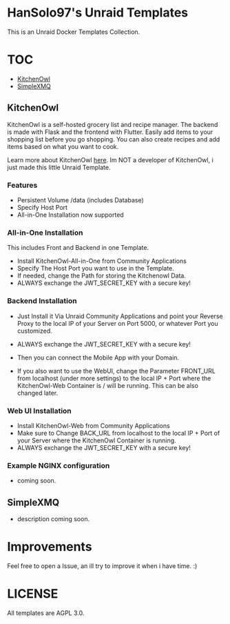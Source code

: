 # HanSolo97's Unraid Templates
This is an Unraid Docker Templates Collection.

# TOC
- [KitchenOwl](##KitchenOwl)
- [SimpleXMQ](##SimpleXMQ)

## KitchenOwl
KitchenOwl is a self-hosted grocery list and recipe manager. The backend is made with Flask and the frontend with Flutter. Easily add items to your shopping list before you go shopping. You can also create recipes and add items based on what you want to cook. 

Learn more about KitchenOwl [here](https://tombursch.github.io/kitchenowl/).
Im NOT a developer of KitchenOwl, i just made this little Unraid Template.

### Features
- Persistent Volume /data (includes Database)
- Specify Host Port
- All-in-One Installation now supported

### All-in-One Installation
This includes Front and Backend in one Template.
- Install KitchenOwl-All-in-One from Community Applications
- Specify The Host Port you want to use in the Template.
- If needed, change the Path for storing the Kitchenowl Data.
- ALWAYS exchange the JWT_SECRET_KEY with a secure key!

### Backend Installation
- Just Install it Via Unraid Community Applications and point your Reverse Proxy to the local IP of your Server on Port 5000, or whatever Port you customized.
- ALWAYS exchange the JWT_SECRET_KEY with a secure key!
- Then you can connect the Mobile App with your Domain.

- If you also want to use the WebUI, change the Parameter FRONT_URL from localhost (under more settings) to the local IP + Port where the KitchenOwl-Web Container is / will be running. This can be also changed later.

### Web UI Installation
- Install KitchenOwl-Web from Community Applications
- Make sure to Change BACK_URL from localhost to the local IP + Port of your Server where the KitchenOwl Container is running.
- ALWAYS exchange the JWT_SECRET_KEY with a secure key!

### Example NGINX configuration
- coming soon.

## SimpleXMQ
- description coming soon.

# Improvements
Feel free to open a Issue, an ill try to improve it when i have time. :)

# LICENSE
All templates are AGPL 3.0.
